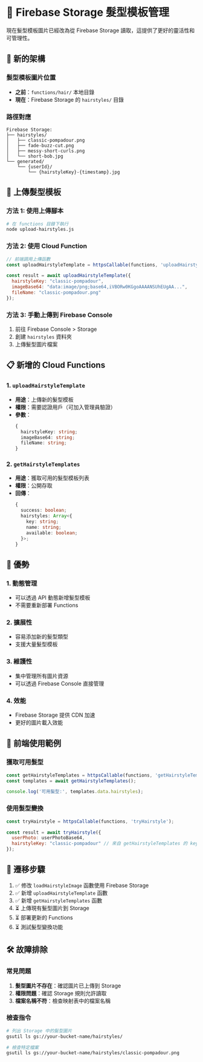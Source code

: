 # 🔄 Firebase Storage 髮型模板管理

現在髮型模板圖片已經改為從 Firebase Storage 讀取，這提供了更好的靈活性和可管理性。

## 📁 新的架構

### 髮型模板圖片位置
- **之前**：`functions/hair/` 本地目錄
- **現在**：Firebase Storage 的 `hairstyles/` 目錄

### 路徑對應
```
Firebase Storage:
├── hairstyles/
│   ├── classic-pompadour.png
│   ├── fade-buzz-cut.png
│   ├── messy-short-curls.png
│   └── short-bob.jpg
└── generated/
    └── {userId}/
        └── {hairstyleKey}-{timestamp}.jpg
```

## 🚀 上傳髮型模板

### 方法 1: 使用上傳腳本
```bash
# 在 functions 目錄下執行
node upload-hairstyles.js
```

### 方法 2: 使用 Cloud Function
```javascript
// 前端調用上傳函數
const uploadHairstyleTemplate = httpsCallable(functions, 'uploadHairstyleTemplate');

const result = await uploadHairstyleTemplate({
  hairstyleKey: "classic-pompadour",
  imageBase64: "data:image/png;base64,iVBORw0KGgoAAAANSUhEUgAA...",
  fileName: "classic-pompadour.png"
});
```

### 方法 3: 手動上傳到 Firebase Console
1. 前往 Firebase Console > Storage
2. 創建 `hairstyles` 資料夾
3. 上傳髮型圖片檔案

## 📋 新增的 Cloud Functions

### 1. `uploadHairstyleTemplate`
- **用途**：上傳新的髮型模板
- **權限**：需要認證用戶（可加入管理員驗證）
- **參數**：
  ```typescript
  {
    hairstyleKey: string;
    imageBase64: string;
    fileName: string;
  }
  ```

### 2. `getHairstyleTemplates`
- **用途**：獲取可用的髮型模板列表
- **權限**：公開存取
- **回傳**：
  ```typescript
  {
    success: boolean;
    hairstyles: Array<{
      key: string;
      name: string;
      available: boolean;
    }>;
  }
  ```

## 🔧 優勢

### 1. **動態管理**
- 可以透過 API 動態新增髮型模板
- 不需要重新部署 Functions

### 2. **擴展性**
- 容易添加新的髮型類型
- 支援大量髮型模板

### 3. **維護性**
- 集中管理所有圖片資源
- 可以透過 Firebase Console 直接管理

### 4. **效能**
- Firebase Storage 提供 CDN 加速
- 更好的圖片載入效能

## 📱 前端使用範例

### 獲取可用髮型
```javascript
const getHairstyleTemplates = httpsCallable(functions, 'getHairstyleTemplates');
const templates = await getHairstyleTemplates();

console.log('可用髮型:', templates.data.hairstyles);
```

### 使用髮型變換
```javascript
const tryHairstyle = httpsCallable(functions, 'tryHairstyle');

const result = await tryHairstyle({
  userPhoto: userPhotoBase64,
  hairstyleKey: "classic-pompadour" // 來自 getHairstyleTemplates 的 key
});
```

## 🔄 遷移步驟

1. ✅ 修改 `loadHairstyleImage` 函數使用 Firebase Storage
2. ✅ 新增 `uploadHairstyleTemplate` 函數
3. ✅ 新增 `getHairstyleTemplates` 函數
4. ⏳ 上傳現有髮型圖片到 Storage
5. ⏳ 部署更新的 Functions
6. ⏳ 測試髮型變換功能

## 🛠️ 故障排除

### 常見問題
1. **髮型圖片不存在**：確認圖片已上傳到 Storage
2. **權限問題**：確認 Storage 規則允許讀取
3. **檔案名稱不符**：檢查映射表中的檔案名稱

### 檢查指令
```bash
# 列出 Storage 中的髮型圖片
gsutil ls gs://your-bucket-name/hairstyles/

# 檢查特定檔案
gsutil ls gs://your-bucket-name/hairstyles/classic-pompadour.png
```